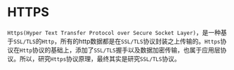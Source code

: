 # HTTPS

`Https(Hyper Text Transfer Protocol over Secure Socket Layer)`，是一种基于`SSL/TLS`的`Http`，所有的http数据都是在`SSL/TLS`协议封装之上传输的。`Https`协议在`Http`协议的基础上，添加了`SSL/TLS`握手以及数据加密传输，也属于应用层协议。所以，研究`Https`协议原理，最终其实是研究`SSL/TLS`协议。

